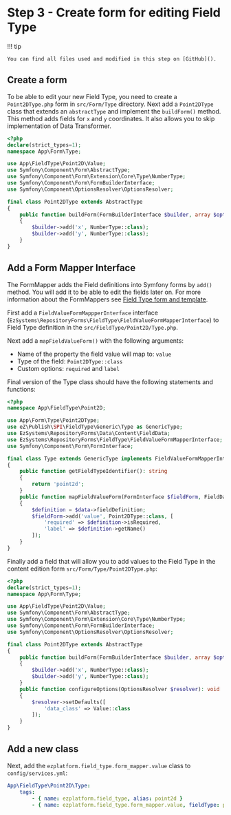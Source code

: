 # Step 3 - Create form for editing Field Type

!!! tip

    You can find all files used and modified in this step on [GitHub]().

## Create a form

To be able to edit your new Field Type, you need to create a `Point2DType.php` form in `src/Form/Type` directory.
Next add a `Point2DType` class that extends an `abstractType` and implement the `buildForm()` method.
This method adds fields for `x` and `y` coordinates.
It also allows you to skip implementation of Data Transformer.

```php
<?php
declare(strict_types=1);
namespace App\Form\Type;

use App\FieldType\Point2D\Value;
use Symfony\Component\Form\AbstractType;
use Symfony\Component\Form\Extension\Core\Type\NumberType;
use Symfony\Component\Form\FormBuilderInterface;
use Symfony\Component\OptionsResolver\OptionsResolver;

final class Point2DType extends AbstractType
{
    public function buildForm(FormBuilderInterface $builder, array $options): void
    {
        $builder->add('x', NumberType::class);
        $builder->add('y', NumberType::class);
    }
}
```

## Add a Form Mapper Interface

The FormMapper adds the Field definitions into Symfony forms by `add()` method. 
You will add it to be able to edit the fields later on.
For more information about the FormMappers see [Field Type form and template](../../api/field_type_form_and_template.md).

First add a `FieldValueFormMappperInterface` interface (`EzSystems\RepositoryForms\FieldType\FieldValueFormMapperInterface`) to Field Type definition in the `src/FieldType/Point2D/Type.php`.

Next add a `mapFieldValueForm()` with the following arguments:
- Name of the property the field value will map to: `value`
- Type of the field: `Point2DType::class`
- Custom options: `required` and `label`

Final version of the Type class should have the following statements and functions:

```php
<?php
namespace App\FieldType\Point2D;

use App\Form\Type\Point2DType;
use eZ\Publish\SPI\FieldType\Generic\Type as GenericType;
use EzSystems\RepositoryForms\Data\Content\FieldData;
use EzSystems\RepositoryForms\FieldType\FieldValueFormMapperInterface;
use Symfony\Component\Form\FormInterface;

final class Type extends GenericType implements FieldValueFormMapperInterface
{
    public function getFieldTypeIdentifier(): string
    {
        return 'point2d';
    }
    public function mapFieldValueForm(FormInterface $fieldForm, FieldData $data)
    {
        $definition = $data->fieldDefinition;
        $fieldForm->add('value', Point2DType::class, [
            'required' => $definition->isRequired,
            'label' => $definition->getName()
        ]);
    }
}
```

Finally add a field that will allow you to add values to the Field Type in the content edition form `src/Form/Type/Point2DType.php`:

```php
<?php
declare(strict_types=1);
namespace App\Form\Type;

use App\FieldType\Point2D\Value;
use Symfony\Component\Form\AbstractType;
use Symfony\Component\Form\Extension\Core\Type\NumberType;
use Symfony\Component\Form\FormBuilderInterface;
use Symfony\Component\OptionsResolver\OptionsResolver;

final class Point2DType extends AbstractType
{
    public function buildForm(FormBuilderInterface $builder, array $options): void
    {
        $builder->add('x', NumberType::class);
        $builder->add('y', NumberType::class);
    }
    public function configureOptions(OptionsResolver $resolver): void
    {
        $resolver->setDefaults([
            'data_class' => Value::class
        ]);
    }
}
```

## Add a new class

Next, add the `ezplatform.field_type.form_mapper.value` class to `config/services.yml`:

```yaml
App\FieldType\Point2D\Type:
    tags:
        - { name: ezplatform.field_type, alias: point2d }
        - { name: ezplatform.field_type.form_mapper.value, fieldType: point2d }
```
